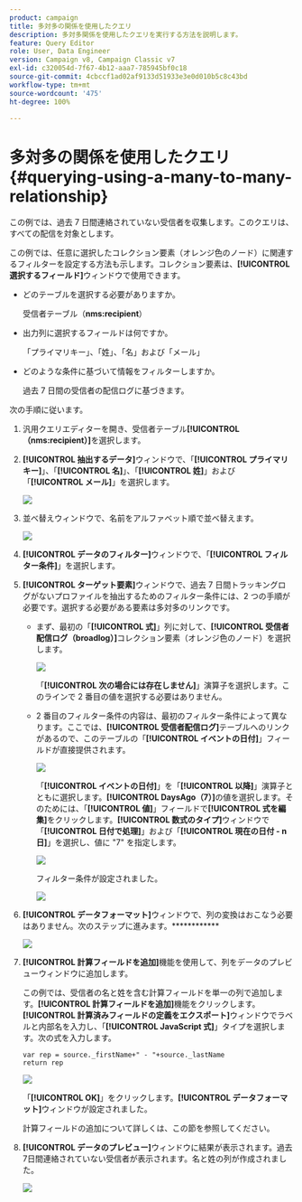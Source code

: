 ```yaml
---
product: campaign
title: 多対多の関係を使用したクエリ
description: 多対多関係を使用したクエリを実行する方法を説明します。
feature: Query Editor
role: User, Data Engineer
version: Campaign v8, Campaign Classic v7
exl-id: c320054d-7f67-4b12-aaa7-785945bf0c18
source-git-commit: 4cbccf1ad02af9133d51933e3e0d010b5c8c43bd
workflow-type: tm+mt
source-wordcount: '475'
ht-degree: 100%

---
```


# 多対多の関係を使用したクエリ {#querying-using-a-many-to-many-relationship}



この例では、過去 7 日間連絡されていない受信者を収集します。このクエリは、すべての配信を対象とします。

この例では、任意に選択したコレクション要素（オレンジ色のノード）に関連するフィルターを設定する方法も示します。コレクション要素は、**[!UICONTROL 選択するフィールド]**&#x200B;ウィンドウで使用できます。

* どのテーブルを選択する必要がありますか。

  受信者テーブル（**nms:recipient**）

* 出力列に選択するフィールドは何ですか。

  「プライマリキー」、「姓」、「名」および「メール」

* どのような条件に基づいて情報をフィルターしますか。

  過去 7 日間の受信者の配信ログに基づきます。

次の手順に従います。

1. 汎用クエリエディターを開き、受信者テーブル&#x200B;**[!UICONTROL （nms:recipient）]**&#x200B;を選択します。
1. **[!UICONTROL 抽出するデータ]**&#x200B;ウィンドウで、「**[!UICONTROL プライマリキー]**」、「**[!UICONTROL 名]**」、「**[!UICONTROL 姓]**」および「**[!UICONTROL メール]**」を選択します。

   ![](assets/query_editor_nveau_33.png)

1. 並べ替えウィンドウで、名前をアルファベット順で並べ替えます。

   ![](assets/query_editor_nveau_34.png)

1. **[!UICONTROL データのフィルター]**&#x200B;ウィンドウで、「**[!UICONTROL フィルター条件]**」を選択します。
1. **[!UICONTROL ターゲット要素]**&#x200B;ウィンドウで、過去 7 日間トラッキングログがないプロファイルを抽出するためのフィルター条件には、2 つの手順が必要です。選択する必要がある要素は多対多のリンクです。

   * まず、最初の「**[!UICONTROL 式]**」列に対して、**[!UICONTROL 受信者配信ログ（broadlog）]**&#x200B;コレクション要素（オレンジ色のノード）を選択します。

     ![](assets/query_editor_nveau_67.png)

     「**[!UICONTROL 次の場合には存在しません]**」演算子を選択します。このラインで 2 番目の値を選択する必要はありません。

   * 2 番目のフィルター条件の内容は、最初のフィルター条件によって異なります。ここでは、**[!UICONTROL 受信者配信ログ]**&#x200B;テーブルへのリンクがあるので、このテーブルの「**[!UICONTROL イベントの日付]**」フィールドが直接提供されます。

     ![](assets/query_editor_nveau_36.png)

     「**[!UICONTROL イベントの日付]**」を「**[!UICONTROL 以降]**」演算子とともに選択します。**[!UICONTROL DaysAgo（7）]**&#x200B;の値を選択します。そのためには、「**[!UICONTROL 値]**」フィールドで&#x200B;**[!UICONTROL 式を編集]**&#x200B;をクリックします。**[!UICONTROL 数式のタイプ]**&#x200B;ウィンドウで「**[!UICONTROL 日付で処理]**」および「**[!UICONTROL 現在の日付 - n 日]**」を選択し、値に &quot;7&quot; を指定します。

     ![](assets/query_editor_nveau_37.png)

     フィルター条件が設定されました。

     ![](assets/query_editor_nveau_38.png)

1. **[!UICONTROL データフォーマット]**&#x200B;ウィンドウで、列の変換はおこなう必要はありません。次のステップに進みます。************

   ![](assets/query_editor_nveau_39.png)

1. **[!UICONTROL 計算フィールドを追加]**&#x200B;機能を使用して、列をデータのプレビューウィンドウに追加します。

   この例では、受信者の名と姓を含む計算フィールドを単一の列で追加します。**[!UICONTROL 計算フィールドを追加]**&#x200B;機能をクリックします。**[!UICONTROL 計算済みフィールドの定義をエクスポート]**&#x200B;ウィンドウでラベルと内部名を入力し、「**[!UICONTROL JavaScript 式]**」タイプを選択します。次の式を入力します。

   ```
   var rep = source._firstName+" - "+source._lastName
   return rep
   ```

   ![](assets/query_editor_nveau_40.png)

   「**[!UICONTROL OK]**」をクリックします。**[!UICONTROL データフォーマット]**&#x200B;ウィンドウが設定されました。

   計算フィールドの追加について詳しくは、この節を参照してください。

1. **[!UICONTROL データのプレビュー]**&#x200B;ウィンドウに結果が表示されます。過去7日間連絡されていない受信者が表示されます。名と姓の列が作成されました。

   ![](assets/query_editor_nveau_41.png)
